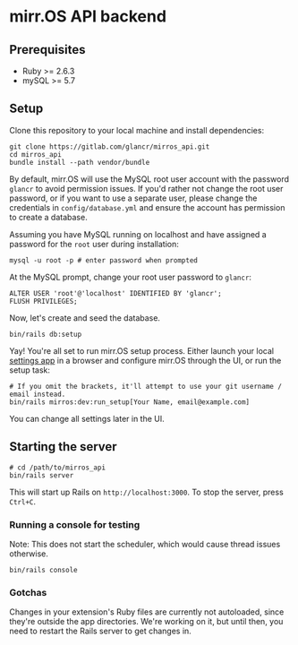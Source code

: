 # mirr.OS API backend 

## Prerequisites
- Ruby >= 2.6.3
- mySQL >= 5.7

## Setup

Clone this repository to your local machine and install dependencies:
```shell script
git clone https://gitlab.com/glancr/mirros_api.git
cd mirros_api
bundle install --path vendor/bundle
```

By default, mirr.OS will use the MySQL root user account with the password `glancr` to avoid permission issues. If you'd rather not change the root user password, or if you want to use a separate user, please change the credentials in `config/database.yml` and ensure the account has permission to create a database.

Assuming you have MySQL running on localhost and have assigned a password for the `root` user during installation:

```shell script
mysql -u root -p # enter password when prompted
```
At the MySQL prompt, change your root user password to `glancr`:
```mysql
ALTER USER 'root'@'localhost' IDENTIFIED BY 'glancr';
FLUSH PRIVILEGES;
```

Now, let's create and seed the database.
```shell script
bin/rails db:setup
```

Yay! You're all set to run mirr.OS setup process. Either launch your local [settings app](https://gitlab.com/glancr/mirros_settings/) in a browser and configure mirr.OS through the UI, or run the setup task:
```shell script
# If you omit the brackets, it'll attempt to use your git username / email instead. 
bin/rails mirros:dev:run_setup[Your Name, email@example.com]
```

You can change all settings later in the UI.

## Starting the server

```shell script
# cd /path/to/mirros_api
bin/rails server
```
This will start up Rails on `http://localhost:3000`. To stop the server, press `Ctrl+C`.

### Running a console for testing
Note: This does not start the scheduler, which would cause thread issues otherwise.
```shell script
bin/rails console
```

### Gotchas
Changes in your extension's Ruby files are currently not autoloaded, since they're outside the app directories. We're working on it, but until then, you need to restart the Rails server to get changes in. 
